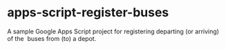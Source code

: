 # apps-script-register-buses
A sample Google Apps Script project for registering departing (or arriving) of the  buses from (to) a depot.
